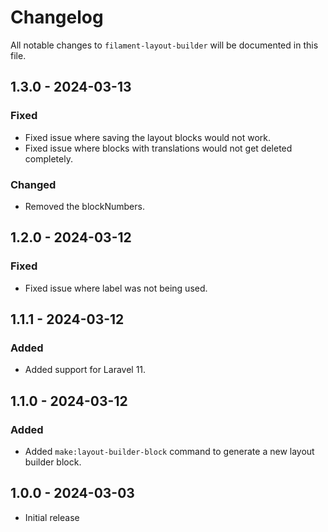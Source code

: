 # Changelog

All notable changes to `filament-layout-builder` will be documented in this file.

## 1.3.0 - 2024-03-13

### Fixed

- Fixed issue where saving the layout blocks would not work.
- Fixed issue where blocks with translations would not get deleted completely.

### Changed

- Removed the blockNumbers.

## 1.2.0 - 2024-03-12

### Fixed

- Fixed issue where label was not being used.

## 1.1.1 - 2024-03-12

### Added

- Added support for Laravel 11.

## 1.1.0 - 2024-03-12

### Added

- Added `make:layout-builder-block` command to generate a new layout builder block.

## 1.0.0 - 2024-03-03

- Initial release
